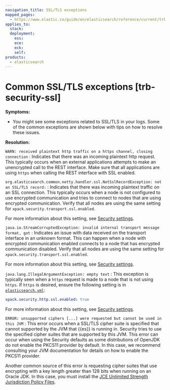 ```yaml
---
navigation_title: SSL/TLS exceptions
mapped_pages:
  - https://www.elastic.co/guide/en/elasticsearch/reference/current/trb-security-ssl.html
applies_to:
  stack:
  deployment:
    ess:
    ece:
    eck:
    self:
products:
  - elasticsearch
---
```


# Common SSL/TLS exceptions [trb-security-ssl]

**Symptoms:**

* You might see some exceptions related to SSL/TLS in your logs. Some of the common exceptions are shown below with tips on how to resolve these issues.<br>

**Resolution:**

`WARN: received plaintext http traffic on a https channel, closing connection`
:   Indicates that there was an incoming plaintext http request. This typically occurs when an external applications attempts to make an unencrypted call to the REST interface. Make sure that all applications are using `https` when calling the REST interface with SSL enabled.


`org.elasticsearch.common.netty.handler.ssl.NotSslRecordException: not an SSL/TLS record:`
:   Indicates that there was incoming plaintext traffic on an SSL connection. This typically occurs when a node is not configured to use encrypted communication and tries to connect to nodes that are using encrypted communication. Verify that all nodes are using the same setting for `xpack.security.transport.ssl.enabled`.

For more information about this setting, see [Security settings](elasticsearch://reference/elasticsearch/configuration-reference/security-settings.md).


`java.io.StreamCorruptedException: invalid internal transport message format, got`
:   Indicates an issue with data received on the transport interface in an unknown format. This can happen when a node with encrypted communication enabled connects to a node that has encrypted communication disabled. Verify that all nodes are using the same setting for `xpack.security.transport.ssl.enabled`.

For more information about this setting, see [Security settings](elasticsearch://reference/elasticsearch/configuration-reference/security-settings.md).


`java.lang.IllegalArgumentException: empty text`
:   This exception is typically seen when a `https` request is made to a node that is not using `https`. If `https` is desired, ensure the following setting is in [`elasticsearch.yml`](/deploy-manage/stack-settings.md):

```yaml
xpack.security.http.ssl.enabled: true
```

For more information about this setting, see [Security settings](elasticsearch://reference/elasticsearch/configuration-reference/security-settings.md).


`ERROR: unsupported ciphers [...] were requested but cannot be used in this JVM`
:   This error occurs when a SSL/TLS cipher suite is specified that cannot supported by the JVM that {{es}} is running in. Security tries to use the specified cipher suites that are supported by this JVM. This error can occur when using the Security defaults as some distributions of OpenJDK do not enable the PKCS11 provider by default. In this case, we recommend consulting your JVM documentation for details on how to enable the PKCS11 provider.

Another common source of this error is requesting cipher suites that use encrypting with a key length greater than 128 bits when running on an Oracle JDK. In this case, you must install the [JCE Unlimited Strength Jurisdiction Policy Files](../../../deploy-manage/security/enabling-cipher-suites-for-stronger-encryption.md).



